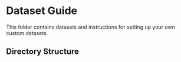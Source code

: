 # Dataset Guide

This folder contains datasets and instructions for setting up your own custom datasets.

## Directory Structure 